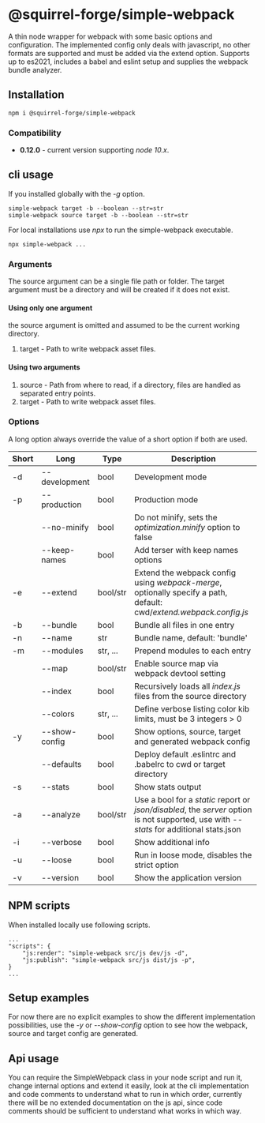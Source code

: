 # @squirrel-forge/simple-webpack
A thin node wrapper for webpack with some basic options and configuration.
The implemented config only deals with javascript, no other formats are supported and must be added via the extend option.
Supports up to es2021, includes a babel and eslint setup and supplies the webpack bundle analyzer.

## Installation

```
npm i @squirrel-forge/simple-webpack
```

### Compatibility
 - **0.12.0** - current version supporting *node 10.x*.

## cli usage

If you installed globally with the *-g* option.
```
simple-webpack target -b --boolean --str=str
simple-webpack source target -b --boolean --str=str
```

For local installations use *npx* to run the simple-webpack executable.
```
npx simple-webpack ...
```

### Arguments

The source argument can be a single file path or folder.
The target argument must be a directory and will be created if it does not exist.

#### Using only one argument

the source argument is omitted and assumed to be the current working directory.
1. target - Path to write webpack asset files.

#### Using two arguments

1. source - Path from where to read, if a directory, files are handled as separated entry points.
2. target - Path to write webpack asset files.

### Options

A long option always override the value of a short option if both are used.

| Short | Long          | Type     | Description                                                                                                                             |
|-------|---------------|----------|-----------------------------------------------------------------------------------------------------------------------------------------|
| -d    | --development | bool     | Development mode                                                                                                                        |
| -p    | --production  | bool     | Production mode                                                                                                                         |
|       | --no-minify   | bool     | Do not minify, sets the *optimization.minify* option to false                                                                           |
|       | --keep-names  | bool     | Add terser with keep names options                                                                                                      |
| -e    | --extend      | bool/str | Extend the webpack config using *webpack-merge*, optionally specify a path, default: cwd/*extend.webpack.config.js*                     |
| -b    | --bundle      | bool     | Bundle all files in one entry                                                                                                           |
| -n    | --name        | str      | Bundle name, default: 'bundle'                                                                                                          |
| -m    | --modules     | str, ... | Prepend modules to each entry                                                                                                           |
|       | --map         | bool/str | Enable source map via webpack devtool setting                                                                                           |
|       | --index       | bool     | Recursively loads all *index.js* files from the source directory                                                                        |
|       | --colors      | str, ... | Define verbose listing color kib limits, must be 3 integers > 0                                                                         |
| -y    | --show-config | bool     | Show options, source, target and generated webpack config                                                                               |
|       | --defaults    | bool     | Deploy default .eslintrc and .babelrc to cwd or target directory                                                                        |
| -s    | --stats       | bool     | Show stats output                                                                                                                       |
| -a    | --analyze     | bool/str | Use a bool for a *static* report or *json/disabled*, the *server* option is not supported, use with *--stats* for additional stats.json |
| -i    | --verbose     | bool     | Show additional info                                                                                                                    |
| -u    | --loose       | bool     | Run in loose mode, disables the strict option                                                                                           |
| -v    | --version     | bool     | Show the application version                                                                                                            |

## NPM scripts

When installed locally use following scripts.

```
...
"scripts": {
    "js:render": "simple-webpack src/js dev/js -d",
    "js:publish": "simple-webpack src/js dist/js -p",
}
...
```

## Setup examples

For now there are no explicit examples to show the different implementation possibilities, use the *-y* or *--show-config* option to see how the webpack, source and target config are generated.

## Api usage

You can require the SimpleWebpack class in your node script and run it, change internal options and extend it easily, look at the cli implementation and code comments to understand what to run in which order, currently there will be no extended documentation on the js api, since code comments should be sufficient to understand what works in which way.
